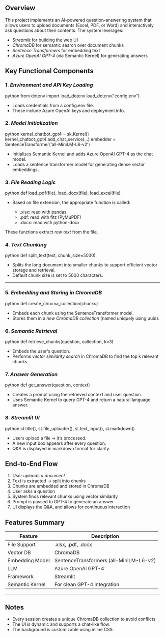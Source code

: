 
## Overview

This project implements an AI-powered question-answering system that allows users to upload documents (Excel, PDF, or Word) and interactively ask questions about their contents. The system leverages:

* *Streamlit* for building the web UI
* *ChromaDB* for semantic search over document chunks
* *Sentence Transformers* for embedding text
* *Azure OpenAI GPT-4* (via Semantic Kernel) for generating answers



## Key Functional Components

### 1. *Environment and API Key Loading*

python
from dotenv import load_dotenv
load_dotenv("config.env")


* Loads credentials from a config.env file.
* These include Azure OpenAI keys and deployment info.


### 2. *Model Initialization*

python
kernel_chatbot_gpt4 = sk.Kernel()
kernel_chatbot_gpt4.add_chat_service(...)
embedder = SentenceTransformer('all-MiniLM-L6-v2')


* Initializes Semantic Kernel and adds Azure OpenAI GPT-4 as the chat model.
* Loads a sentence transformer model for generating dense vector embeddings.



### 3. *File Reading Logic*

python
def load_pdf(file), load_docx(file), load_excel(file)


* Based on file extension, the appropriate function is called:

  * .xlsx: read with pandas
  * .pdf: read with fitz (PyMuPDF)
  * .docx: read with python-docx

These functions extract *raw text* from the file.



### 4. *Text Chunking*

python
def split_text(text, chunk_size=5000)


* Splits the long document into smaller chunks to support efficient vector storage and retrieval.
* Default chunk size is set to 5000 characters.

---

### 5. *Embedding and Storing in ChromaDB*

python
def create_chroma_collection(chunks)


* Embeds each chunk using the SentenceTransformer model.
* Stores them in a *new ChromaDB collection* (named uniquely using uuid).


### 6. *Semantic Retrieval*

python
def retrieve_chunks(question, collection, k=3)


* Embeds the user's question.
* Performs *vector similarity search* in ChromaDB to find the top k relevant chunks.



### 7. *Answer Generation*

python
def get_answer(question, context)


* Creates a prompt using the retrieved context and user question.
* Uses Semantic Kernel to query GPT-4 and return a natural language answer.



### 8. *Streamlit UI*

python
st.title(), st.file_uploader(), st.text_input(), st.markdown()


* Users upload a file → it’s processed.
* A new input box appears after every question.
* Q\&A is displayed in markdown format for clarity.


##  End-to-End Flow

1. *User uploads a document*
2. Text is extracted → split into chunks
3. Chunks are embedded and stored in ChromaDB
4. User asks a question
5. System finds relevant chunks using vector similarity
6. Prompt is passed to GPT-4 to generate an answer
7. UI displays the Q\&A, and allows for continuous interaction



##  Features Summary

| Feature         | Description                               |
| --------------- | ----------------------------------------- |
| File Support    | .xlsx, .pdf, .docx                  |
| Vector DB       | ChromaDB                                  |
| Embedding Model | SentenceTransformers (all-MiniLM-L6-v2) |
| LLM             | Azure OpenAI GPT-4                        |
| Framework       | Streamlit                                 |
| Semantic Kernel | For clean GPT-4 integration               |

---

##  Notes

* Every session creates a unique ChromaDB collection to avoid conflicts.
* The UI is dynamic and supports a chat-like flow.
* The background is customizable using inline CSS.
